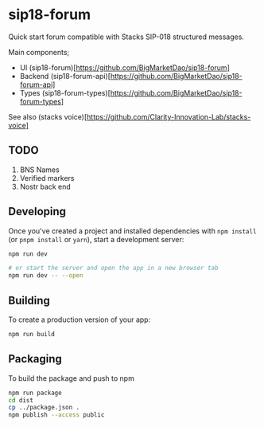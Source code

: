 # sip18-forum

Quick start forum compatible with Stacks SIP-018 structured messages.

Main components;

- UI (sip18-forum)[https://github.com/BigMarketDao/sip18-forum]
- Backend (sip18-forum-api)[https://github.com/BigMarketDao/sip18-forum-api]
- Types (sip18-forum-types)[https://github.com/BigMarketDao/sip18-forum-types]

See also (stacks voice)[https://github.com/Clarity-Innovation-Lab/stacks-voice]

## TODO

1. BNS Names
2. Verified markers
3. Nostr back end

## Developing

Once you've created a project and installed dependencies with `npm install` (or `pnpm install` or `yarn`), start a development server:

```bash
npm run dev

# or start the server and open the app in a new browser tab
npm run dev -- --open
```

## Building

To create a production version of your app:

```bash
npm run build
```

## Packaging

To build the package and push to npm

```bash
npm run package
cd dist
cp ../package.json .
npm publish --access public
```
